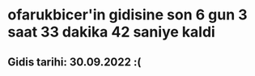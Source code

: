 # ofarukbicer'in gidisine son 6 gun 3 saat 33 dakika 42 saniye kaldi

## Gidis tarihi: 30.09.2022 :(